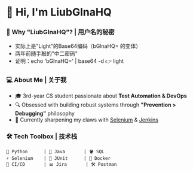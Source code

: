 # 👋 Hi, I'm LiubGlnaHQ

### 🤔 **Why "LiubGlnaHQ"? | 用户名的秘密**
- 实际上是"Light"的Base64编码（bGlnaHQ= 的变体）
- 两年前随手敲的"中二密码"
- 证明：echo 'bGlnaHQ=' | base64 -d 👉 light

### 💻 **About Me | 关于我**
- 🎓 3rd-year CS student passionate about **Test Automation & DevOps**  
- 🔍 Obsessed with building robust systems through **"Prevention > Debugging"** philosophy  
- 🌱 Currently sharpening my claws with [Selenium](https://www.selenium.dev/) & [Jenkins](https://www.jenkins.io/)  

### 🛠️ **Tech Toolbox | 技术栈**
```text
🐍 Python      | 🍵 Java       | 🪣 SQL
⚡ Selenium    | 🧪 JUnit      | 🐳 Docker
🔗 CI/CD       | 📊 Jira       | 🛠️ Postman
